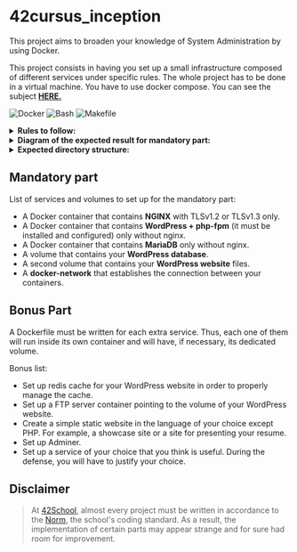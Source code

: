 # 42cursus_inception
This project aims to broaden your knowledge of System Administration by using Docker.

This project consists in having you set up a small infrastructure composed of different
services under specific rules. The whole project has to be done in a virtual machine. You
have to use docker compose. You can see the subject [**HERE.**](https://github.com/MGuardia10/42cursus/blob/main/subjects/en/inception_subject_en.pdf)

![Docker](https://img.shields.io/badge/Docker-a?style=for-the-badge&logo=docker&color=grey)
![Bash](https://img.shields.io/badge/Bash-a?style=for-the-badge&logo=GNUBash&color=grey)
![Makefile](https://img.shields.io/badge/Makefile-a?style=for-the-badge&logo=monster&logoColor=orange&color=grey)

<details>
  <summary><strong>Rules to follow:</strong></summary>
  <br>
  <ul>
    <li>Each Docker image must have the same name as its corresponding service.</li>
    <li>Each service has to run in a dedicated container.</li>
    <li>For performance matters, the containers must be built either from the penultimate stable version of <strong>Alpine</strong> or <strong>Debian</strong>.</li>
    <li>You also have to write your own <strong>Dockerfiles</strong>, one per service. The Dockerfiles must be called in your <strong>docker-compose.yml</strong> by your Makefile.</li>
    <li>It means you have to build yourself the Docker images of your project. It is then forbidden to pull ready-made Docker images, as well as using services such as <strong>DockerHub</strong> (Alpine/Debian being excluded from this rule).</li>
  </ul>
</details>

<details>
  <summary><strong>Diagram of the expected result for mandatory part:</strong></summary>
  <br>
  <ul>
    <img width="566" alt="diagram of expected result" src="https://github.com/user-attachments/assets/72388c94-a7b8-4b0b-ac4b-bf4ff060bef0">
  </ul>
</details>

<details>
  <summary><strong>Expected directory structure:</strong></summary>
  <br>
  <ul>
    <img width="539" alt="Expected directory structure" src="https://github.com/user-attachments/assets/c4dabb84-23f6-4947-9650-9fe80375d747">
  </ul>
</details>

## Mandatory part

List of services and volumes to set up for the mandatory part:
- A Docker container that contains **NGINX** with TLSv1.2 or TLSv1.3 only.
- A Docker container that contains **WordPress + php-fpm** (it must be installed and configured) only without nginx.
- A Docker container that contains **MariaDB** only without nginx.
- A volume that contains your **WordPress database**.
- A second volume that contains your **WordPress website** files.
- A **docker-network** that establishes the connection between your containers.

## Bonus Part
A Dockerfile must be written for each extra service. Thus, each one of them will run inside its own container and will have, if necessary, its dedicated volume.

Bonus list:
- Set up redis cache for your WordPress website in order to properly manage the
cache.
- Set up a FTP server container pointing to the volume of your WordPress website.
- Create a simple static website in the language of your choice except PHP. For example, a showcase site or a site for presenting your resume.
- Set up Adminer.
- Set up a service of your choice that you think is useful. During the defense, you will have to justify your choice.

<!--

## Installing and running the project:

> ℹ️ This project is done using [Codam MLX library](https://github.com/codam-coding-college/MLX42). If something MLX related is not working on your computer, make sure to check their documentation.

1- Clone this repository
	
	git clone https://github.com/MGuardia10/42cursus_cub3d.git
2- Navigate to the new directory and run `make`
	
	cd 42cursus_cub3d
   	make
3- Execute cub3D binary with a map of your choice, for example:

	./cub3d maps/valid/map6.cub

## Compiling the Program
The Inception program comes with a Makefile that includes the following rules:

- `all`: compiles the program.
- `re`: recompiles the program.
- `clean`: removes obj directory with objects files.
- `fclean`: removes obj directory with objects files and inception binary.

-->

## Disclaimer
> At [42School](https://en.wikipedia.org/wiki/42_(school)), almost every project must be written in accordance to the [Norm](https://github.com/MGuardia10/42cursus/blob/main/subjects/en/norm_en.pdf), the school's coding standard. As a result, the implementation of certain parts may appear strange and for sure had room for improvement.


